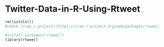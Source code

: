 # Twitter-Data-in-R-Using-Rtweet

```ruby
rm(list=ls())
#check [cran.r-project](https://cran.r-project.org/web/packages/rtweet/vignettes/auth.html) for a more detailed description

#install.packages("rtweet")
library(rtweet)
```
